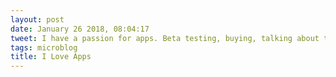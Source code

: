```yaml
---
layout: post
date: January 26 2018, 08:04:17
tweet: I have a passion for apps. Beta testing, buying, talking about them, you name it.
tags: microblog
title: I Love Apps
---
```




